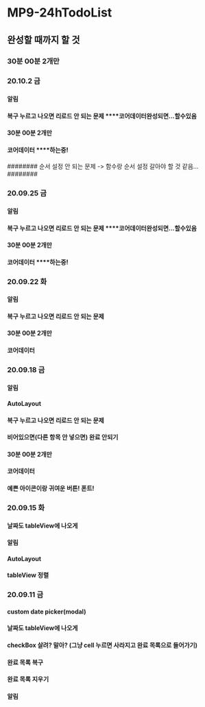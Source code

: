 # MP9-24hTodoList

## 완성할 때까지 할 것
### 30분 00분 2개만


### 20.10.2 금
#### 알림 
#### 복구 누르고 나오면 리로드 안 되는 문제 ****코어데이터완성되면...할수있음
#### 30분 00분 2개만
#### 코어데이터 ****하는중!
######## 순서 설정 안 되는 문제 -> 함수랑 순서 설정 갈아야 할 것 같음...
########

### 20.09.25 금
#### 알림 
#### 복구 누르고 나오면 리로드 안 되는 문제 ****코어데이터완성되면...할수있음
#### 30분 00분 2개만
#### 코어데이터 ****하는중!

### 20.09.22 화
#### 알림 
#### 복구 누르고 나오면 리로드 안 되는 문제
#### 30분 00분 2개만
#### 코어데이터

### 20.09.18 금
#### 알림 
#### AutoLayout
#### 복구 누르고 나오면 리로드 안 되는 문제
#### 비어있으면(다른 항목 안 넣으면) 완료 안되기
#### 30분 00분 2개만
#### 코어데이터
#### 예쁜 아이콘이랑 귀여운 버튼! 폰트!


### 20.09.15 화
#### 날짜도 tableView에 나오게
#### 알림 
#### AutoLayout
#### tableView 정렬



### 20.09.11 금 
#### custom date picker(modal)
#### 날짜도 tableView에 나오게
#### checkBox 살려? 말아? (그냥 cell 누르면 사라지고 완료 목록으로 들어가기)
#### 완료 목록 복구
#### 완료 목록 지우기
#### 알림 

